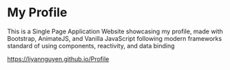 # My Profile
This is a Single Page Application Website showcasing my profile, made with Bootstrap, AnimateJS, and Vanilla JavaScript following modern frameworks standard of using components, reactivity, and data binding

https://liyannguyen.github.io/Profile
